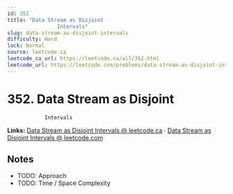 ```yaml
--- 
id: 352
title: "Data Stream as Disjoint
                Intervals"
slug: data-stream-as-disjoint-intervals
difficulty: Hard
lock: Normal
source: leetcode.ca
leetcode_ca_url: https://leetcode.ca/all/352.html
leetcode_url: https://leetcode.com/problems/data-stream-as-disjoint-intervals/
---
```


# 352. Data Stream as Disjoint
                Intervals

**Links:** [Data Stream as Disjoint
                Intervals @ leetcode.ca](https://leetcode.ca/all/352.html) · [Data Stream as Disjoint
                Intervals @ leetcode.com](https://leetcode.com/problems/data-stream-as-disjoint-intervals/)

## Notes
- TODO: Approach
- TODO: Time / Space Complexity
